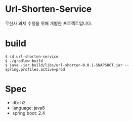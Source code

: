 # Url-Shorten-Service

무신사 과제 수행을 위해 개발한 프로젝트입니다.

# build
```shell script
$ cd url-shorten-service
$ ./gradlew build
$ java -jar build/libs/url-shorten-0.0.1-SNAPSHOT.jar --spring.profiles.active=prod
```

# Spec
- db: h2
- language: java8
- spring boot: 2.4
